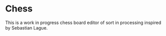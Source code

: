 # Chess

This is a work in progress chess board editor of sort in processing inspired by Sebastian Lague.
